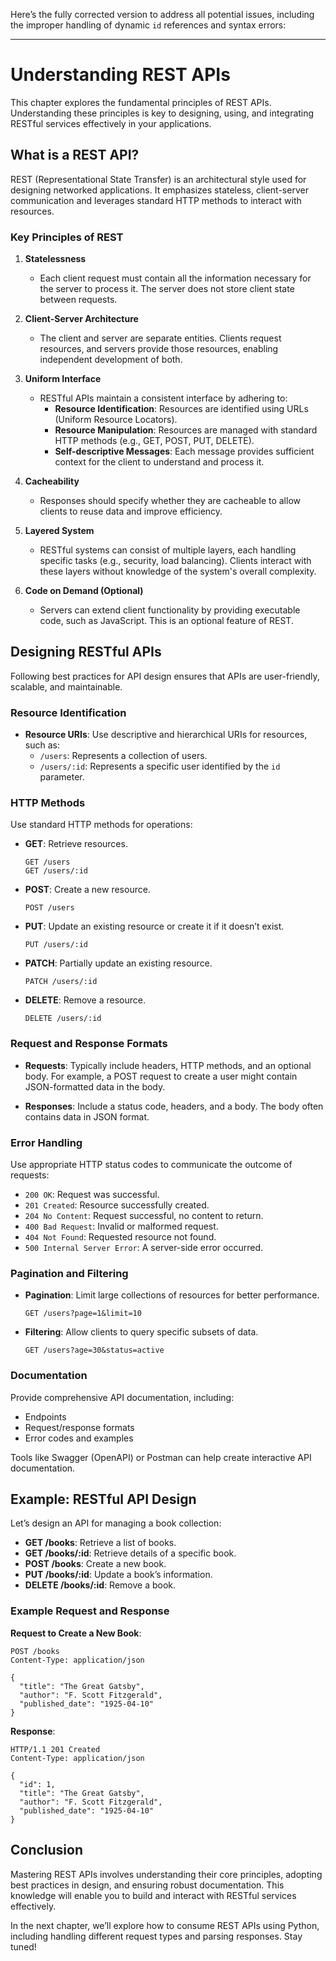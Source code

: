 Here’s the fully corrected version to address all potential issues, including the improper handling of dynamic `id` references and syntax errors:

---

# Understanding REST APIs

This chapter explores the fundamental principles of REST APIs. Understanding these principles is key to designing, using, and integrating RESTful services effectively in your applications.

## What is a REST API?

REST (Representational State Transfer) is an architectural style used for designing networked applications. It emphasizes stateless, client-server communication and leverages standard HTTP methods to interact with resources.

### Key Principles of REST

1. **Statelessness**
   - Each client request must contain all the information necessary for the server to process it. The server does not store client state between requests.

2. **Client-Server Architecture**
   - The client and server are separate entities. Clients request resources, and servers provide those resources, enabling independent development of both.

3. **Uniform Interface**
   - RESTful APIs maintain a consistent interface by adhering to:
     - **Resource Identification**: Resources are identified using URLs (Uniform Resource Locators).
     - **Resource Manipulation**: Resources are managed with standard HTTP methods (e.g., GET, POST, PUT, DELETE).
     - **Self-descriptive Messages**: Each message provides sufficient context for the client to understand and process it.

4. **Cacheability**
   - Responses should specify whether they are cacheable to allow clients to reuse data and improve efficiency.

5. **Layered System**
   - RESTful systems can consist of multiple layers, each handling specific tasks (e.g., security, load balancing). Clients interact with these layers without knowledge of the system's overall complexity.

6. **Code on Demand (Optional)**
   - Servers can extend client functionality by providing executable code, such as JavaScript. This is an optional feature of REST.

## Designing RESTful APIs

Following best practices for API design ensures that APIs are user-friendly, scalable, and maintainable.

### Resource Identification

- **Resource URIs**: Use descriptive and hierarchical URIs for resources, such as:
  - `/users`: Represents a collection of users.
  - `/users/:id`: Represents a specific user identified by the `id` parameter.

### HTTP Methods

Use standard HTTP methods for operations:

- **GET**: Retrieve resources.
  ```http
  GET /users
  GET /users/:id
  ```

- **POST**: Create a new resource.
  ```http
  POST /users
  ```

- **PUT**: Update an existing resource or create it if it doesn’t exist.
  ```http
  PUT /users/:id
  ```

- **PATCH**: Partially update an existing resource.
  ```http
  PATCH /users/:id
  ```

- **DELETE**: Remove a resource.
  ```http
  DELETE /users/:id
  ```

### Request and Response Formats

- **Requests**: Typically include headers, HTTP methods, and an optional body. For example, a POST request to create a user might contain JSON-formatted data in the body.

- **Responses**: Include a status code, headers, and a body. The body often contains data in JSON format.

### Error Handling

Use appropriate HTTP status codes to communicate the outcome of requests:
- `200 OK`: Request was successful.
- `201 Created`: Resource successfully created.
- `204 No Content`: Request successful, no content to return.
- `400 Bad Request`: Invalid or malformed request.
- `404 Not Found`: Requested resource not found.
- `500 Internal Server Error`: A server-side error occurred.

### Pagination and Filtering

- **Pagination**: Limit large collections of resources for better performance.
  ```http
  GET /users?page=1&limit=10
  ```

- **Filtering**: Allow clients to query specific subsets of data.
  ```http
  GET /users?age=30&status=active
  ```

### Documentation

Provide comprehensive API documentation, including:
- Endpoints
- Request/response formats
- Error codes and examples

Tools like Swagger (OpenAPI) or Postman can help create interactive API documentation.

## Example: RESTful API Design

Let’s design an API for managing a book collection:

- **GET /books**: Retrieve a list of books.
- **GET /books/:id**: Retrieve details of a specific book.
- **POST /books**: Create a new book.
- **PUT /books/:id**: Update a book’s information.
- **DELETE /books/:id**: Remove a book.

### Example Request and Response

**Request to Create a New Book**:
```http
POST /books
Content-Type: application/json

{
  "title": "The Great Gatsby",
  "author": "F. Scott Fitzgerald",
  "published_date": "1925-04-10"
}
```

**Response**:
```http
HTTP/1.1 201 Created
Content-Type: application/json

{
  "id": 1,
  "title": "The Great Gatsby",
  "author": "F. Scott Fitzgerald",
  "published_date": "1925-04-10"
}
```

## Conclusion

Mastering REST APIs involves understanding their core principles, adopting best practices in design, and ensuring robust documentation. This knowledge will enable you to build and interact with RESTful services effectively.

In the next chapter, we’ll explore how to consume REST APIs using Python, including handling different request types and parsing responses. Stay tuned!
